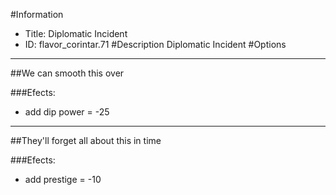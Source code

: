 #Information
 - Title: Diplomatic Incident
 - ID: flavor_corintar.71
#Description
Diplomatic Incident
#Options

___
##We can smooth this over

###Efects:<ul><li>add dip power = -25</li></ul>

___
##They'll forget all about this in time

###Efects:<ul><li>add prestige = -10</li></ul>
